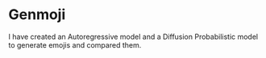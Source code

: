 # Genmoji
I have created an Autoregressive model and a Diffusion Probabilistic model to generate emojis and compared them.
